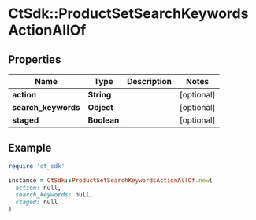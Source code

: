 # CtSdk::ProductSetSearchKeywordsActionAllOf

## Properties

| Name | Type | Description | Notes |
| ---- | ---- | ----------- | ----- |
| **action** | **String** |  | [optional] |
| **search_keywords** | **Object** |  | [optional] |
| **staged** | **Boolean** |  | [optional] |

## Example

```ruby
require 'ct_sdk'

instance = CtSdk::ProductSetSearchKeywordsActionAllOf.new(
  action: null,
  search_keywords: null,
  staged: null
)
```

